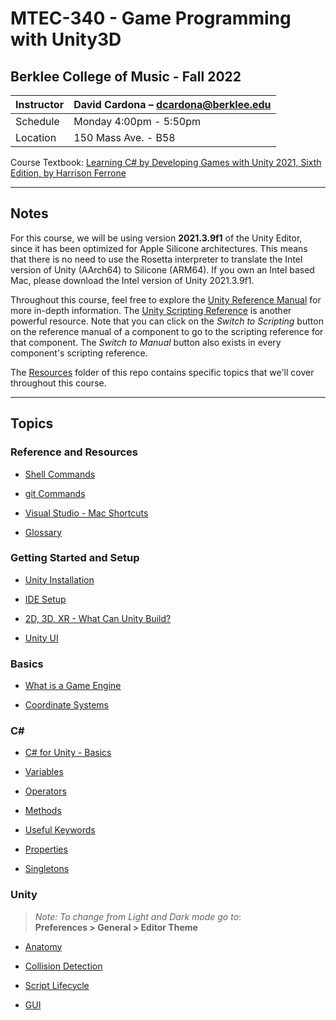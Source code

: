 # MTEC-340 - Game Programming with Unity3D

## Berklee College of Music - Fall 2022


| Instructor | David Cardona – [dcardona@berklee.edu](mailto:dcardona@berklee.edu) |
| -------- | -------- |
| Schedule | Monday 4:00pm - 5:50pm |
| Location | 150 Mass Ave. - B58 |

Course Textbook: [Learning C# by Developing Games with Unity 2021, Sixth Edition, by Harrison Ferrone](https://smile.amazon.com/Learning-Developing-Games-Unity-2021/dp/1801813949/)

---

## Notes

For this course, we will be using version **2021.3.9f1** of the Unity Editor, since it has been optimized for Apple Silicone architectures. This means that there is no need to use the Rosetta interpreter to translate the Intel version of Unity (AArch64) to Silicone (ARM64). If you own an Intel based Mac, please download the Intel version of Unity 2021.3.9f1.

Throughout this course, feel free to explore the [Unity Reference Manual](https://docs.unity3d.com/Manual/index.html) for more in-depth information. The [Unity Scripting Reference](https://docs.unity3d.com/ScriptReference/) is another powerful resource. Note that you can click on the *Switch to Scripting* button on the reference manual of a component to go to the scripting reference for that component. The *Switch to Manual* button also exists in every component's scripting reference.

The [Resources](./Resources/) folder of this repo contains specific topics that we'll cover throughout this course.

---

## Topics

### Reference and Resources

* [Shell Commands](./Resources/misc/shell_commands.md)

* [git Commands](./Resources/misc/git_commands.md)

* [Visual Studio - Mac Shortcuts](./Resources/misc/visual_studio-mac_shortcuts.md)

* [Glossary](./Resources/misc/glossary.md)


### Getting Started and Setup

* [Unity Installation](./Resources/unity/installation.md)

* [IDE Setup](./Resources/misc/ide-setup.md)

* [2D, 3D, XR - What Can Unity Build?](./Resources/unity/2d3dxr.md)

* [Unity UI](./Resources/unity/unity_ui.md)


### Basics

* [What is a Game Engine](./Resources/misc/game_engine.md)

* [Coordinate Systems](./Resources/misc/coordinate_systems.md)



### C#

* [C# for Unity - Basics](./Resources/cs/cs_in_Unity-basics.md)

* [Variables](./Resources/cs/variables.md)

* [Operators](./Resources/cs/operators.md)

* [Methods](./Resources/cs/methods.md)

* [Useful Keywords](./Resources/cs/keywords.md)

* [Properties](./Resources/cs/property.md)

* [Singletons](./Resources/cs/singleton.md)


### Unity

> *Note: To change from Light and Dark mode go to*:<br />
> **Preferences > General > Editor Theme**

* [Anatomy](./Resources/unity/anatomy.md)

* [Collision Detection](./Resources/unity/collision_detection.md)

* [Script Lifecycle](./Resources/unity/script_lifecycle.md)

* [GUI](./Resources/unity/gui.md)
